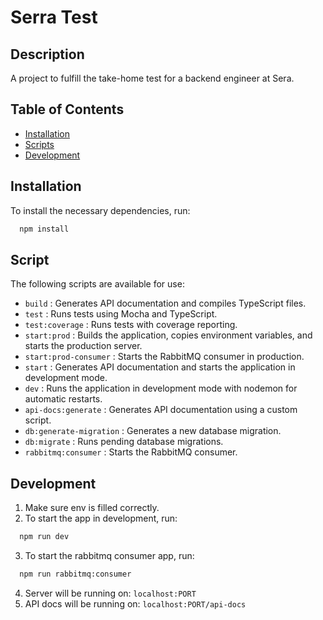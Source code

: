 # Serra Test

## Description

A project to fulfill the take-home test for a backend engineer at Sera.

## Table of Contents

- [Installation](#installation)
- [Scripts](#scripts)
- [Development](#development)

## Installation

To install the necessary dependencies, run:

```bash 
  npm install
``` 

## Script
The following scripts are available for use:
- `build` : Generates API documentation and compiles TypeScript files.
- `test` : Runs tests using Mocha and TypeScript.
- `test:coverage` : Runs tests with coverage reporting.
- `start:prod` : Builds the application, copies environment variables, and starts the production server.
- `start:prod-consumer` : Starts the RabbitMQ consumer in production.
- `start` : Generates API documentation and starts the application in development mode.
- `dev` : Runs the application in development mode with nodemon for automatic restarts.
- `api-docs:generate` : Generates API documentation using a custom script.
- `db:generate-migration` : Generates a new database migration.
- `db:migrate` : Runs pending database migrations.
- `rabbitmq:consumer` : Starts the RabbitMQ consumer.

## Development

1. Make sure env is filled correctly.
2. To start the app in development, run:
```bash 
  npm run dev
``` 
3. To start the rabbitmq consumer app, run:
```bash 
  npm run rabbitmq:consumer
``` 
4. Server will be running on: `localhost:PORT`
5. API docs will be running on: `localhost:PORT/api-docs`